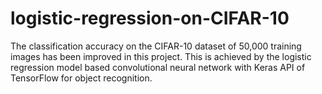 # logistic-regression-on-CIFAR-10
The classification accuracy on the CIFAR-10 dataset of 50,000 training images has been improved in this project. This is achieved by the logistic regression model based convolutional neural network with Keras API of TensorFlow for object recognition.
